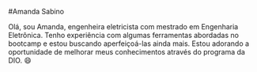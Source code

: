 #Amanda Sabino

Olá, sou Amanda, engenheira eletricista com mestrado em Engenharia Eletrônica. 
Tenho experiência com algumas ferramentas abordadas no bootcamp e estou buscando aperfeiçoá-las ainda mais. 
Estou adorando a oportunidade de melhorar meus conhecimentos através do programa da DIO. 😄
